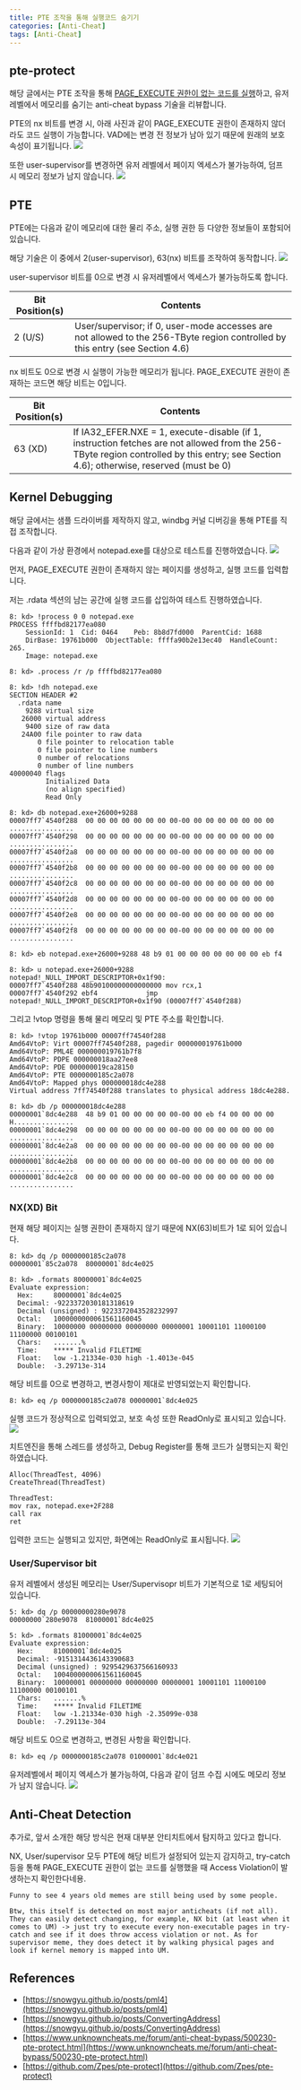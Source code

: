```yaml
---
title: PTE 조작을 통해 실행코드 숨기기
categories: [Anti-Cheat]
tags: [Anti-Cheat]
---
```


## pte-protect
해당 글에서는 PTE 조작을 통해 <U>PAGE_EXECUTE 권한이 없는 코드를 실행</U>하고, 유저 레벨에서 메모리를 숨기는 anti-cheat bypass 기술을 리뷰합니다.

PTE의 nx 비트를 변경 시, 아래 사진과 같이 PAGE_EXECUTE 권한이 존재하지 않더라도 코드 실행이 가능합니다. VAD에는 변경 전 정보가 남아 있기 때문에 원래의 보호 속성이 표기됩니다.
![](/assets/posts/2024-06-13-PteProtect/2.png)

또한 user-supervisor를 변경하면 유저 레벨에서 페이지 엑세스가 불가능하여, 덤프 시 메모리 정보가 남지 않습니다.
![](/assets/posts/2024-06-13-PteProtect/3.png)

## PTE
PTE에는 다음과 같이 메모리에 대한 물리 주소, 실행 권한 등 다양한 정보들이 포함되어 있습니다.

해당 기술은 이 중에서 2(user-supervisor), 63(nx) 비트를 조작하여 동작합니다.
![](/assets/posts/2024-06-13-PteProtect/1.png)

user-supervisor 비트를 0으로 변경 시 유저레벨에서 엑세스가 불가능하도록 합니다. 

| Bit Position(s) |	Contents |
|---------------------|----------------|
| 2 (U/S) | User/supervisor; if 0, user-mode accesses are not allowed to the 256-TByte region controlled by this entry (see Section 4.6) |

nx 비트도 0으로 변경 시 실행이 가능한 메모리가 됩니다. PAGE_EXECUTE 권한이 존재하는 코드면 해당 비트는 0입니다.

| Bit Position(s) |	Contents |
|---------------------|----------------|
| 63 (XD) |  If IA32_EFER.NXE = 1, execute-disable (if 1, instruction fetches are not allowed from the 256-TByte region controlled by this entry; see Section 4.6); otherwise, reserved (must be 0) |

## Kernel Debugging
해당 글에서는 샘플 드라이버를 제작하지 않고, windbg 커널 디버깅을 통해 PTE를 직접 조작합니다.

다음과 같이 가상 환경에서 notepad.exe를 대상으로 테스트를 진행하였습니다.
![](/assets/posts/2024-06-13-PteProtect/4.png)

먼저, PAGE_EXECUTE 권한이 존재하지 않는 페이지를 생성하고, 실행 코드를 입력합니다.

저는 .rdata 섹션의 남는 공간에 실행 코드를 삽입하여 테스트 진행하였습니다.
```
8: kd> !process 0 0 notepad.exe
PROCESS ffffbd82177ea080
    SessionId: 1  Cid: 0464    Peb: 8b8d7fd000  ParentCid: 1688
    DirBase: 19761b000  ObjectTable: ffffa90b2e13ec40  HandleCount: 265.
    Image: notepad.exe

8: kd> .process /r /p ffffbd82177ea080

8: kd> !dh notepad.exe
SECTION HEADER #2
  .rdata name
    9288 virtual size
   26000 virtual address
    9400 size of raw data
   24A00 file pointer to raw data
       0 file pointer to relocation table
       0 file pointer to line numbers
       0 number of relocations
       0 number of line numbers
40000040 flags
         Initialized Data
         (no align specified)
         Read Only
```
```
8: kd> db notepad.exe+26000+9288
00007ff7`4540f288  00 00 00 00 00 00 00 00-00 00 00 00 00 00 00 00  ................
00007ff7`4540f298  00 00 00 00 00 00 00 00-00 00 00 00 00 00 00 00  ................
00007ff7`4540f2a8  00 00 00 00 00 00 00 00-00 00 00 00 00 00 00 00  ................
00007ff7`4540f2b8  00 00 00 00 00 00 00 00-00 00 00 00 00 00 00 00  ................
00007ff7`4540f2c8  00 00 00 00 00 00 00 00-00 00 00 00 00 00 00 00  ................
00007ff7`4540f2d8  00 00 00 00 00 00 00 00-00 00 00 00 00 00 00 00  ................
00007ff7`4540f2e8  00 00 00 00 00 00 00 00-00 00 00 00 00 00 00 00  ................
00007ff7`4540f2f8  00 00 00 00 00 00 00 00-00 00 00 00 00 00 00 00  ................

8: kd> eb notepad.exe+26000+9288 48 b9 01 00 00 00 00 00 00 00 eb f4

8: kd> u notepad.exe+26000+9288
notepad!_NULL_IMPORT_DESCRIPTOR+0x1f90:
00007ff7`4540f288 48b90100000000000000 mov rcx,1
00007ff7`4540f292 ebf4            jmp     notepad!_NULL_IMPORT_DESCRIPTOR+0x1f90 (00007ff7`4540f288)
```

그리고 !vtop 명령을 통해 물리 메모리 및 PTE 주소를 확인합니다.
```
8: kd> !vtop 19761b000 00007ff74540f288
Amd64VtoP: Virt 00007ff74540f288, pagedir 000000019761b000
Amd64VtoP: PML4E 000000019761b7f8
Amd64VtoP: PDPE 000000018aa27ee8
Amd64VtoP: PDE 000000019ca28150
Amd64VtoP: PTE 0000000185c2a078
Amd64VtoP: Mapped phys 000000018dc4e288
Virtual address 7ff74540f288 translates to physical address 18dc4e288.

8: kd> db /p 000000018dc4e288
00000001`8dc4e288  48 b9 01 00 00 00 00 00-00 00 eb f4 00 00 00 00  H...............
00000001`8dc4e298  00 00 00 00 00 00 00 00-00 00 00 00 00 00 00 00  ................
00000001`8dc4e2a8  00 00 00 00 00 00 00 00-00 00 00 00 00 00 00 00  ................
00000001`8dc4e2b8  00 00 00 00 00 00 00 00-00 00 00 00 00 00 00 00  ................
00000001`8dc4e2c8  00 00 00 00 00 00 00 00-00 00 00 00 00 00 00 00  ................
```

### NX(XD) Bit
현재 해당 페이지는 실행 권한이 존재하지 않기 때문에 NX(63)비트가 1로 되어 있습니다.
```
8: kd> dq /p 0000000185c2a078
00000001`85c2a078  80000001`8dc4e025

8: kd> .formats 80000001`8dc4e025
Evaluate expression:
  Hex:     80000001`8dc4e025
  Decimal: -9223372030181318619
  Decimal (unsigned) : 9223372043528232997
  Octal:   1000000000061561160045
  Binary:  10000000 00000000 00000000 00000001 10001101 11000100 11100000 00100101
  Chars:   .......%
  Time:    ***** Invalid FILETIME
  Float:   low -1.21334e-030 high -1.4013e-045
  Double:  -3.29713e-314
```

해당 비트를 0으로 변경하고, 변경사항이 제대로 반영되었는지 확인합니다.
```
8: kd> eq /p 0000000185c2a078 00000001`8dc4e025
```

실행 코드가 정상적으로 입력되었고, 보호 속성 또한 ReadOnly로 표시되고 있습니다.
![](/assets/posts/2024-06-13-PteProtect/5.png)

치트엔진을 통해 스레드를 생성하고, Debug Register를 통해 코드가 실행되는지 확인하였습니다.
```
Alloc(ThreadTest, 4096)
CreateThread(ThreadTest)

ThreadTest:
mov rax, notepad.exe+2F288
call rax
ret
```

입력한 코드는 실행되고 있지만, 화면에는 ReadOnly로 표시됩니다.
![](/assets/posts/2024-06-13-PteProtect/6.png)

### User/Supervisor bit
유저 레벨에서 생성된 메모리는 User/Supervisopr 비트가 기본적으로 1로 세팅되어 있습니다.
```
5: kd> dq /p 00000000280e9078
00000000`280e9078  81000001`8dc4e025

5: kd> .formats 81000001`8dc4e025
Evaluate expression:
  Hex:     81000001`8dc4e025
  Decimal: -9151314436143390683
  Decimal (unsigned) : 9295429637566160933
  Octal:   1004000000061561160045
  Binary:  10000001 00000000 00000000 00000001 10001101 11000100 11100000 00100101
  Chars:   .......%
  Time:    ***** Invalid FILETIME
  Float:   low -1.21334e-030 high -2.35099e-038
  Double:  -7.29113e-304
```

해당 비트도 0으로 변경하고, 변경된 사항을 확인합니다.
```
8: kd> eq /p 0000000185c2a078 01000001`8dc4e021
```

유저레벨에서 페이지 엑세스가 불가능하여, 다음과 같이 덤프 수집 시에도 메모리 정보가 남지 않습니다.
![](/assets/posts/2024-06-13-PteProtect/8.png)

## Anti-Cheat Detection
추가로, 앞서 소개한 해당 방식은 현재 대부분 안티치트에서 탐지하고 있다고 합니다.

NX, User/supervisor 모두 PTE에 해당 비트가 설정되어 있는지 감지하고, try-catch 등을 통해 PAGE_EXECUTE 권한이 없는 코드를 실행했을 때 Access Violation이 발생하는지 확인한다네용.
```
Funny to see 4 years old memes are still being used by some people.

Btw, this itself is detected on most major anticheats (if not all). They can easily detect changing, for example, NX bit (at least when it comes to UM) -> just try to execute every non-executable pages in try-catch and see if it does throw access violation or not. As for supervisor meme, they does detect it by walking physical pages and look if kernel memory is mapped into UM.
```

## References
- [https://snowgyu.github.io/posts/pml4](https://snowgyu.github.io/posts/pml4)
- [https://snowgyu.github.io/posts/ConvertingAddress](https://snowgyu.github.io/posts/ConvertingAddress)
- [https://www.unknowncheats.me/forum/anti-cheat-bypass/500230-pte-protect.html](https://www.unknowncheats.me/forum/anti-cheat-bypass/500230-pte-protect.html)
- [https://github.com/Zpes/pte-protect](https://github.com/Zpes/pte-protect)